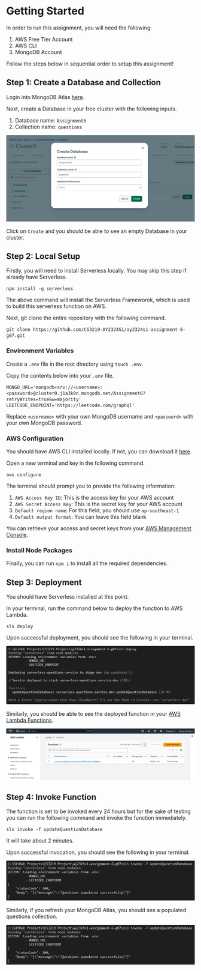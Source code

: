 # Getting Started

In order to run this assignment, you will need the following:

1. AWS Free Tier Account
2. AWS CLI
3. MongoDB Account

Follow the steps below in sequential order to setup this assignment!

## Step 1: Create a Database and Collection

Login into MongoDB Atlas [here](https://www.mongodb.com/cloud/atlas).

Next, create a Database in your free cluster with the following inputs.

1. Database name: `Assignment6`
2. Collection name: `questions`

![Setup MongoDB Atlas](./images/MongoDBCreateDatabase.png)

Click on `Create` and you should be able to see an empty Database in your cluster.

## Step 2: Local Setup

Firstly, you will need to install Serverless locally. You may skip this step if already have Serverless.

```
npm install -g serverless
```

The above command will install the Serverless Frameworok, which is used to build this serverless function on AWS.

Next, git clone the entire repository with the following command.

```
git clone https://github.com/CS3219-AY2324S1/ay2324s1-assignment-6-g07.git
```

### Environment Variables

Create a `.env` file in the root directory using `touch .env`.

Copy the contents below into your `.env` file.

```
MONGO_URL='mongodb+srv://<username>:<password>@cluster0.j1a3k0n.mongodb.net/Assignment6?retryWrites=true&w=majority'
LEETCODE_ENDPOINT='https://leetcode.com/graphql'
```

Replace `<username>` with your own MongoDB username and `<password>` with your own MongoDB password.

### AWS Configuration

You should have AWS CLI installed locally. If not, you can download it [here](https://docs.aws.amazon.com/cli/latest/userguide/getting-started-install.html).

Open a new terminal and key in the following command.

```
aws configure
```

The terminal should prompt you to provide the following information:

1. `AWS Access Key ID`: This is the access key for your AWS account
2. `AWS Secret Access Key`: This is the secret key for your AWS account
3. `Default region name`: For this field, you should use `ap-southeast-1`
4. `Default output format`: You can leave this field blank

You can retrieve your access and secret keys from your [AWS Management Console](https://console.aws.amazon.com/iam/home#/security_credentials).

### Install Node Packages

Finally, you can run `npm i` to install all the required dependencies.

## Step 3: Deployment

You should have Serverless installed at this point.

In your terminal, run the command below to deploy the function to AWS Lambda.

```
sls deploy
```

Upon successful deployment, you should see the following in your terminal.

![Serverless Deploy](./images/SuccessfulDeployment.png)

Similarly, you should be able to see the deployed function in your [AWS Lambda Functions](https://ap-southeast-1.console.aws.amazon.com/lambda/home?region=ap-southeast-1#/functions).

![AWS Lambda Function](./images/AWSLambdaSuccessDeploy.png)

## Step 4: Invoke Function

The function is set to be invoked every 24 hours but for the sake of testing you can run the following command and invoke the function immediately.

```
sls invoke -f updateQuestionDatabase
```

It will take about 2 minutes.

Upon successful invocation, you should see the following in your terminal.

![Serverless Invoked](./images/SuccessfulPopulation.png)

Similarly, if you refresh your MongoDB Atlas, you should see a populated questions collection.

![Populated MongoDB Atlas](./images/SuccessfulPopulation.png)

```

```
